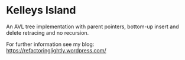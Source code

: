 # Kelleys Island

An AVL tree implementation with parent pointers, bottom-up insert and delete retracing and no recursion.

For further information see my blog:
https://refactoringlightly.wordpress.com/